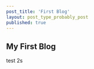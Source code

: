 ```yaml
---
post_title: 'First Blog'
layout: post_type_probably_post
published: true
---
```


## My First Blog

test 2s
